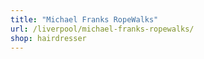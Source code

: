 ```yaml
---
title: "Michael Franks RopeWalks"
url: /liverpool/michael-franks-ropewalks/
shop: hairdresser
---
```


